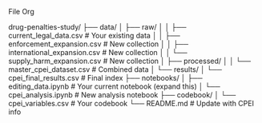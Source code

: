 File Org

drug-penalties-study/
├── data/
│   ├── raw/
│   │   ├── current_legal_data.csv        # Your existing data
│   │   ├── enforcement_expansion.csv     # New collection
│   │   ├── international_expansion.csv   # New collection
│   │   └── supply_harm_expansion.csv     # New collection
│   ├── processed/
│   │   └── master_cpei_dataset.csv       # Combined data
│   └── results/
│       └── cpei_final_results.csv        # Final index
├── notebooks/
│   ├── editing_data.ipynb                # Your current notebook (expand this)
│   └── cpei_analysis.ipynb               # New analysis notebook
├── codebook/
│   └── cpei_variables.csv                # Your codebook
└── README.md                             # Update with CPEI info
